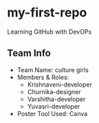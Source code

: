 # my-first-repo
Learning GitHub with DevOPs
## Team Info

- Team Name: culture girls
- Members & Roles:
  - Krishnaveni-developer
  - Churnika-designer
  - Varshitha-developer
  - Yuvasri-developer
- Poster Tool Used: Canva
